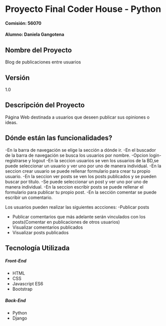 # Proyecto Final Coder House - Python
#### Comisión: 56070
#### Alumno: Daniela Gangotena

## Nombre del Proyecto
Blog de publicaciones entre usuarios

## Versión
1.0

## Descripción del Proyecto
Página Web destinada a usuarios que deseen publicar sus opiniones o ideas.
## Dónde están las funcionalidades?
-En la barra de navegación se elige la sección a dónde ir.
-En el buscador de la barra de navegación se busca los usuarios por nombre.
-Opcion login-registrarse y logout 
-En la seccion usuarios se ven los usuarios de la BD,se puede seleccionar un usuario y ver uno por uno de manera individual.
-En la seccion crear usuario se puede rellenar formulario para crear tu propio usuario.
-En la seccion ver posts se ven los posts publicados y se pueden buscar por titulo.
-Se puede seleccionar un post y ver uno por uno de manera individual.
-En la seccion escribir posts se puede rellenar el formulario para publicar tu propio post.
-En la sección comentar se puede escribir un comentario.




Los usuarios pueden realizar las siguientes accciones:
-Publicar posts
- Publicar  comentarios que más adelante serán vinculados con los posts(Comentar en publicaciones de otros usuarios)
- Visualizar comentarios publicados
- Visualizar posts publicados
  

## Tecnología Utilizada

##### Front-End
- HTML 
- CSS 
- Javascript ES6
- Bootstrap 

##### Back-End
- Python 
- Django 
